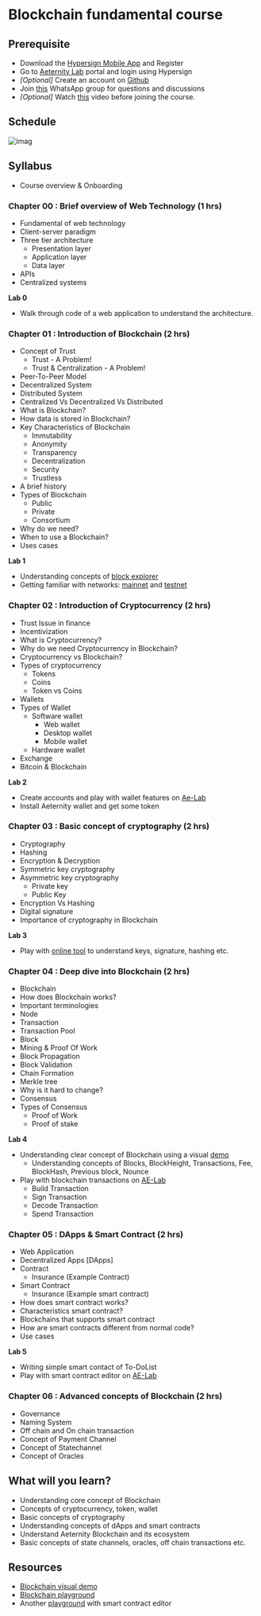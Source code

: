 # Blockchain fundamental course
 
## Prerequisite
 
- Download the [Hypersign Mobile App](https://hypermine.in/hypersign/) and Register
- Go to [Aeternity Lab](https://ae-labs.herokuapp.com/) portal and login using Hypersign
- *[Optional]* Create an account on [Github](https://github.com/)
- Join [this](https://chat.whatsapp.com/CIpzHHgMjovLo6hsrlXBZ0) WhatsApp group for questions and discussions
- *[Optional]* Watch [this](https://youtu.be/93E_GzvpMA0) video before joining the course.
 

## Schedule

![imag](boot-cmap-schedule.png)

## Syllabus
 
- Course overview & Onboarding
 
### Chapter 00 : Brief overview of Web Technology (1 hrs)
 
- Fundamental of web technology
- Client-server paradigm
- Three tier architecture
   - Presentation layer
   - Application layer
   - Data layer
- APIs
- Centralized systems
 
**Lab 0**
- Walk through code of a web application to understand the architecture. 
 
### Chapter 01 : Introduction of Blockchain (2 hrs)
 
- Concept of Trust
  - Trust - A Problem!
  - Trust & Centralization - A Problem!
- Peer-To-Peer Model
- Decentralized System
- Distributed System
- Centralized Vs Decentralized Vs Distributed
- What is Blockchain?
- How data is stored in Blockchain?
- Key Characteristics of Blockchain
   - Immutability
   - Anonymity
   - Transparency
   - Decentralization
   - Security
   - Trustless
- A brief history
- Types of Blockchain
   - Public
   - Private
   - Consortium
- Why do we need?
- When to use a Blockchain?
- Uses cases
 
**Lab 1**
- Understanding concepts of [block explorer](https://aeknow.org/)
- Getting familiar with networks: [mainnet](https://mainnet.aeternal.io/generations/258249) and [testnet](https://testnet.aeternal.io/)
 
### Chapter 02 : Introduction of Cryptocurrency (2 hrs)

- Trust Issue in finance
- Incentivization
- What is Cryptocurrency?
- Why do we need Cryptocurrency in Blockchain?
- Cryptocurrency vs Blockchain?    
- Types of cryptocurrency
   - Tokens
   - Coins
   - Token vs Coins
- Wallets
- Types of Wallet
   - Software wallet
       - Web wallet
       - Desktop wallet
       - Mobile wallet
   - Hardware wallet
- Exchange
- Bitcoin & Blockchain
 
**Lab 2**
- Create accounts and play with wallet features on [Ae-Lab](http://ae-labs.herokuapp.com/)
- Install Aeternity wallet and get some token
 
 
### Chapter 03 : Basic concept of cryptography (2 hrs)
 
- Cryptography
- Hashing
- Encryption & Decryption 
- Symmetric key cryptography
- Asymmetric key cryptography
   - Private key
   - Public Key
- Encryption Vs Hashing
- Digital signature
- Importance of cryptography in Blockchain
 
**Lab 3**
- Play with [online tool](https://andersbrownworth.com/blockchain/public-private-keys/keys) to understand keys, signature, hashing etc.
 
 
### Chapter 04 : Deep dive into Blockchain (2 hrs)
 
- Blockchain
- How does Blockchain works?
- Important terminologies
- Node
- Transaction
- Transaction Pool
- Block
- Mining & Proof Of Work
- Block Propagation
- Block Validation
- Chain Formation
- Merkle tree
- Why is it hard to change?
- Consensus
- Types of Consensus
   - Proof of Work
   - Proof of stake
 
**Lab 4**
- Understanding clear concept of Blockchain using a visual [demo](https://andersbrownworth.com/blockchain/)
   - Understanding concepts of Blocks, BlockHeight, Transactions, Fee, BlockHash, Previous block, Nounce
- Play with blockchain transactions on [AE-Lab](http://ae-labs.herokuapp.com/)
   - Build Transaction
   - Sign Transaction
   - Decode Transaction
   - Spend Transaction
 
### Chapter 05 : DApps & Smart Contract (2 hrs)
 
- Web Application
- Decentralized Apps [DApps] 
- Contract
  - Insurance (Example Contract)
- Smart Contract
  - Insurance (Example smart contract)
- How does smart contract works?
- Characteristics smart contract?
- Blockchains that supports smart contract
- How are smart contracts different from normal code?
- Use cases
  
**Lab 5**
- Writing simple smart contact of To-DoList
- Play with smart contract editor on [AE-Lab](http://ae-labs.herokuapp.com/)
 
### Chapter 06 : Advanced concepts of Blockchain (2 hrs)
 
- Governance
- Naming System
- Off chain and On chain transaction
- Concept of Payment Channel
- Concept of Statechannel
- Concept of Oracles
 
 
## What will you learn?
 
- Understanding core concept of Blockchain
- Concepts of cryptocurrency, token, wallet
- Basic concepts of cryptography
- Understanding concepts of dApps and smart contracts
- Understand Aeternity Blockchain and its ecosystem
- Basic concepts of state channels, oracles, off chain transactions etc.
 

## Resources

- [Blockchain visual demo](https://andersbrownworth.com/blockchain)
- [Blockchain playground](https://blockchaindemo.io/)
- Another [playground](http://ae-labs.herokuapp.com/) with smart contract editor





